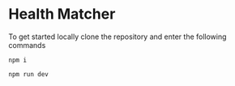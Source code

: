 # Health Matcher

To get started locally clone the repository and enter the following commands
```
npm i

npm run dev
```
